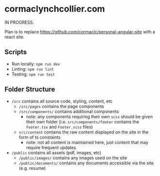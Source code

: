 # cormaclynchcollier.com

IN PROGRESS.

Plan is to replace https://github.com/cormaclc/personal-angular-site with a react site.

## Scripts

* Run locally: `npm run dev`
* Linting: `npm run lint`
* Testing: `npm run test`

## Folder Structure

* `/src` contains all source code, styling, content, etc
  * `/src/pages` contains the page components
  * `/src/components/` contains additional components
    * note: any components requiring their own `scss` should be given their own folder (i.e. `src/components/footer` contains the `Footer.tsx` and `Footer.scss` files)
  * `src/content` contains the raw content displayed on the site in the form of ts constaints
    * note: not all content is maintained here, just content that may require frequent updates
* `/public` contains all assets (pdf, images, etc)
  * `/public/images/` contains any images used on the site
  * `/public/documents/` contains any documents accessible via the site (e.g. resume)